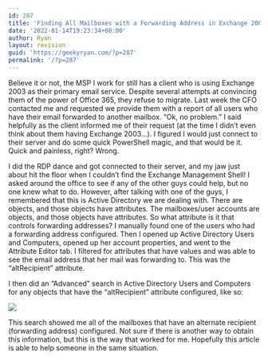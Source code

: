 ```yaml
---
id: 287
title: 'Finding All Mailboxes with a Forwarding Address in Exchange 2003'
date: '2022-01-14T19:23:34+00:00'
author: Ryan
layout: revision
guid: 'https://geekyryan.com/?p=287'
permalink: '/?p=287'
---
```


Believe it or not, the MSP I work for still has a client who is using Exchange 2003 as their primary email service. Despite several attempts at convincing them of the power of Office 365, they refuse to migrate. Last week the CFO contacted me and requested we provide them with a report of all users who have their email forwarded to another mailbox. “Ok, no problem.” I said helpfully as the client informed me of their request (at the time I didn’t even think about them having Exchange 2003…). I figured I would just connect to their server and do some quick PowerShell magic, and that would be it. Quick and painless, right? Wrong.

I did the RDP dance and got connected to their server, and my jaw just about hit the floor when I couldn’t find the Exchange Management Shell! I asked around the office to see if any of the other guys could help, but no one knew what to do. However, after talking with one of the guys, I remembered that this is Active Directory we are dealing with. There are objects, and those objects have attributes. The mailboxes/user accounts are objects, and those objects have attributes. So what attribute is it that controls forwarding addresses? I manually found one of the users who had a forwarding address configured. Then I opened up Active Directory Users and Computers, opened up her account properties, and went to the Attribute Editor tab. I filtered for attributes that have values and was able to see the email address that her mail was forwarding to. This was the “altRecipient” attribute.

I then did an “Advanced” search in Active Directory Users and Computers for any objects that have the “altRecipient” attribute configured, like so:

[![](https://geekyryan.com/wp-content/uploads/2015/09/ExchangeForwarding.png)](https://geekyryan.com/wp-content/uploads/2015/09/ExchangeForwarding.png)

This search showed me all of the mailboxes that have an alternate recipient (forwarding address) configured. Not sure if there is another way to obtain this information, but this is the way that worked for me. Hopefully this article is able to help someone in the same situation.